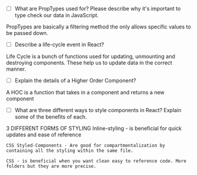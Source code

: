 - [ ] What are PropTypes used for? Please describe why it's important to type check our data in JavaScript.

PropTypes are basically a filtering method the only allows specific values to be passed down.

- [ ] Describe a life-cycle event in React?

Life Cycle is a bunch of functions used for updating, unmounting and destroying components. These help us to update data in the correct manner.

- [ ] Explain the details of a Higher Order Component?

A HOC is a function that takes in a component and returns a new component

- [ ] What are three different ways to style components in React? Explain some of the benefits of each.

3 DIFFERENT FORMS OF STYLING
    Inline-styling - is beneficial for quick updates and ease of reference 

    CSS Styled-Components - Are good for compartmentalization by containing all the styling within the same file.

    CSS - is beneficial when you want clean easy to reference code. More folders but they are more precise.
